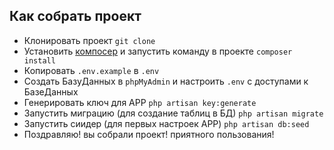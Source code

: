 ## Как собрать проект

- Клонировать проект `git clone`
- Установить [компосер](https://getcomposer.org/download/) и запустить команду в проекте `composer install` 
- Копировать `.env.example` в `.env`
- Создать БазуДанных в `phpMyAdmin` и настроить `.env` с доступами к БазеДанных
- Генерировать ключ для APP `php artisan key:generate`
- Запустить миграцию (для создание таблиц в БД) `php artisan migrate`
- Запустить сиидер (для первых настроек APP) `php artisan db:seed`
- Поздравляю! вы собрали проект! приятного пользования!